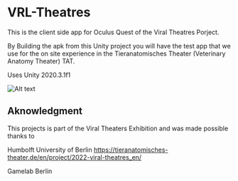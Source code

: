 # VRL-Theatres
 
This is the client side app for Oculus Quest of the Viral Theatres Porject.

By Building the apk from this Unity project you will have the test app that we use for the on site experience in the Tieranatomisches Theater (Veterinary Anatomy Theater) TAT.

Uses Unity 2020.3.1f1

![Alt text](https://github.com/hiddenDevXR/rokokoQuest/blob/main/resources/rokoko1.PNG)

## Aknowledgment

This projects is part of the Viral Theaters Exhibition and was made possible thanks to

Humbolft University of Berlin
https://tieranatomisches-theater.de/en/project/2022-viral-theatres_en/

Gamelab Berlin
